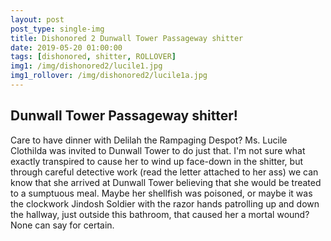 ```yaml
---
layout: post
post_type: single-img
title: Dishonored 2 Dunwall Tower Passageway shitter
date: 2019-05-20 01:00:00
tags: [dishonored, shitter, ROLLOVER]
img1: /img/dishonored2/lucile1.jpg
img1_rollover: /img/dishonored2/lucile1a.jpg
---
```

## Dunwall Tower Passageway shitter!

Care to have dinner with Delilah the Rampaging Despot? Ms. Lucile Clothilda was invited to Dunwall Tower to do just that. I'm not sure what exactly transpired to cause her to wind up face-down in the shitter, but through careful detective work (read the letter attached to her ass) we can know that she arrived at Dunwall Tower believing that she would be treated to a sumptuous meal. Maybe her shellfish was poisoned, or maybe it was the clockwork Jindosh Soldier with the razor hands patrolling up and down the hallway, just outside this bathroom, that caused her a mortal wound? None can say for certain. 
